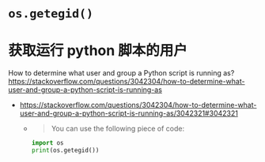 
# `os.getegid()`

# 获取运行 python 脚本的用户

How to determine what user and group a Python script is running as? https://stackoverflow.com/questions/3042304/how-to-determine-what-user-and-group-a-python-script-is-running-as
- https://stackoverflow.com/questions/3042304/how-to-determine-what-user-and-group-a-python-script-is-running-as/3042321#3042321
  * > You can use the following piece of code:
    ```py
    import os
    print(os.getegid())
    ```
